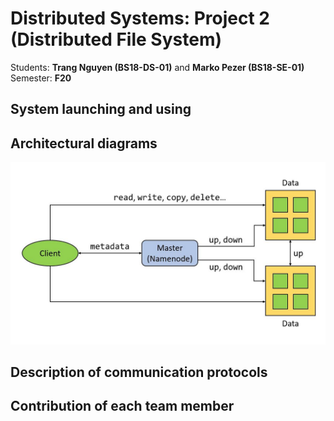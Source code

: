 <h1>Distributed Systems: Project 2 (Distributed File System)</h1>

Students: <b>Trang Nguyen (BS18-DS-01)</b> and <b>Marko Pezer (BS18-SE-01)</b><br>
Semester: <b>F20</b><br>


<h2>System launching and using</h2>


<h2>Architectural diagrams</h2>

![Screenshot](diagrams/diagram_1.JPG)

<h2>Description of communication protocols</h2>


<h2>Contribution of each team member</h2>
